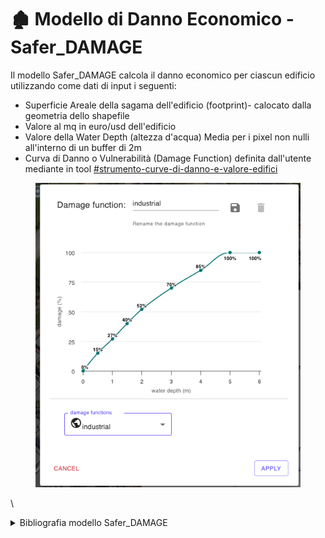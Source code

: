 # 🏚️ Modello di Danno Economico - Safer\_DAMAGE

Il modello Safer\_DAMAGE calcola il danno economico per ciascun edificio utilizzando come dati di input i seguenti:

* Superficie Areale della sagama dell'edificio (footprint)- calocato dalla geometria dello shapefile
* Valore al mq in euro/usd dell'edificio
* Valore della Water Depth (altezza d'acqua) Media per i pixel non nulli all'interno di un buffer di 2m
* Curva di Danno o Vulnerabilità (Damage Function) definita dall'utente mediante in tool [#strumento-curve-di-danno-e-valore-edifici](../saferplaces-interfaccia-gui-web/barra-superiore.md#strumento-curve-di-danno-e-valore-edifici "mention")

<figure><img src="../.gitbook/assets/damage_functions.png" alt=""><figcaption></figcaption></figure>

\


<details>

<summary>Bibliografia modello Safer_DAMAGE</summary>

@aggiornare per tutti i modelli

</details>
